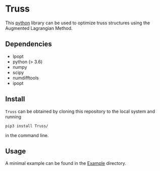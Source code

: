 # Truss

This [python](https://www.python.org/) library can be used to optimize truss structures
using the Augmented Lagrangian Method.

## Dependencies

* Ipopt
* python (> 3.6)
* numpy
* scipy
* numdifftools
* ipopt

## Install

`Truss` can be obtained by cloning this repository to the local system and running

```
pip3 install Truss/
```

in the command line.

## Usage

A minimal example can be found in the [Example](Example) directory.
